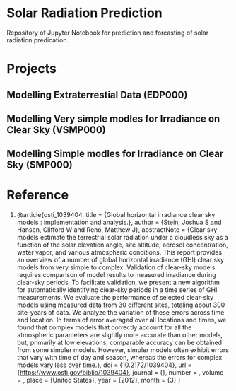 # Solar Radiation Prediction
Repository of Jupyter Notebook for prediction and forcasting of solar radiation predication.

# Projects
## Modelling Extraterrestial Data (EDP000)
## Modelling Very simple modles for Irradiance on Clear Sky (VSMP000)
## Modelling  Simple modles for Irradiance on Clear Sky (SMP000)

# Reference
1. @article{osti_1039404,
title = {Global horizontal irradiance clear sky models : implementation and analysis.},
author = {Stein, Joshua S and Hansen, Clifford W and Reno, Matthew J},
abstractNote = {Clear sky models estimate the terrestrial solar radiation under a cloudless sky as a function of the solar elevation angle, site altitude, aerosol concentration, water vapor, and various atmospheric conditions. This report provides an overview of a number of global horizontal irradiance (GHI) clear sky models from very simple to complex. Validation of clear-sky models requires comparison of model results to measured irradiance during clear-sky periods. To facilitate validation, we present a new algorithm for automatically identifying clear-sky periods in a time series of GHI measurements. We evaluate the performance of selected clear-sky models using measured data from 30 different sites, totaling about 300 site-years of data. We analyze the variation of these errors across time and location. In terms of error averaged over all locations and times, we found that complex models that correctly account for all the atmospheric parameters are slightly more accurate than other models, but, primarily at low elevations, comparable accuracy can be obtained from some simpler models. However, simpler models often exhibit errors that vary with time of day and season, whereas the errors for complex models vary less over time.},
doi = {10.2172/1039404},
url = {https://www.osti.gov/biblio/1039404}, journal = {},
number = ,
volume = ,
place = {United States},
year = {2012},
month = {3}
} 

